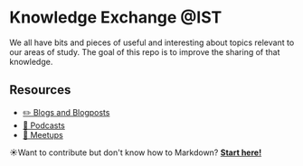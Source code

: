 # Knowledge Exchange @IST

We all have bits and pieces of useful and interesting about topics relevant to our areas of study. The goal of this repo is to improve the sharing of that knowledge.

## Resources

- [✏️ Blogs and Blogposts](https://github.com/joaosantos15/knowledge-exchange-ist/blob/master/docs/blogs.md)
- [🎤 Podcasts](https://github.com/joaosantos15/knowledge-exchange-ist/blob/master/docs/podcasts.md)
- [🚀 Meetups](https://github.com/joaosantos15/knowledge-exchange-ist/blob/master/docs/meetups.md)


☀️Want to contribute but don't know how to Markdown? [**Start here!**](https://www.markdowntutorial.com)
